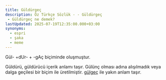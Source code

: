 ```yaml
---
title: Güldürgeç
description: Öz Türkçe Sözlük - - Güldürgeç 
 - Güldürgeç ne demek?
lastUpdated: 2025-07-19T12:35:00.000+03:00
synonyms:
  - espri
  - şaka
  - meme
---
```

Gül- +dUr- + -gAç biçiminde oluşmuştur.

Güldürü, güldürücü içerik anlamı taşır. Gülünç olması adına alışılmadık veya dalga geçilesi bir biçim ile üretilmiştir. [gülgeç](/sozluk/gülgeç) ile yakın anlam taşır.
